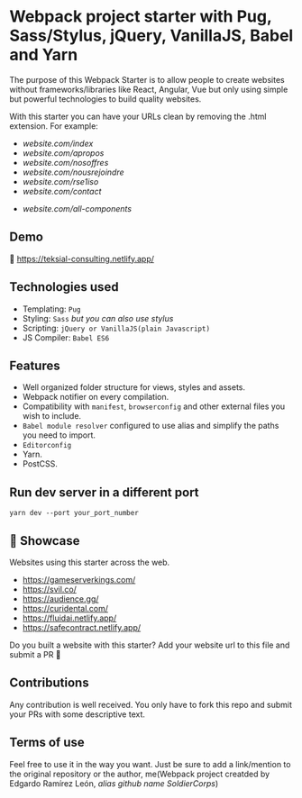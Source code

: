Webpack project starter with Pug, Sass/Stylus, jQuery, VanillaJS, Babel and Yarn
===================

The purpose of this Webpack Starter is to allow people to create websites without frameworks/libraries like React, Angular, Vue but only using simple but powerful technologies to build quality websites.

With this starter you can have your URLs clean by removing the .html extension. For example:

<!-- This home page and entry point of website -->
- *website.com/index* 
- *website.com/apropos*
- *website.com/nosoffres*
- *website.com/nousrejoindre*
- *website.com/rse1iso*
- *website.com/contact*

<!-- View of all components of projects -->
- *website.com/all-components*

## Demo

🔗 https://teksial-consulting.netlify.app/

## Technologies used

- Templating: `Pug`
- Styling: `Sass` *but you can also use stylus*
- Scripting: `jQuery or VanillaJS(plain Javascript)`
- JS Compiler: `Babel ES6`

## Features

- Well organized folder structure for views, styles and assets.
- Webpack notifier on every compilation.
- Compatibility with `manifest`, `browserconfig` and other external files you wish to include.
- `Babel module resolver` configured to use alias and simplify the paths you need to import.
- `Editorconfig`
- Yarn.
- PostCSS.

## Run dev server in a different port
```
yarn dev --port your_port_number
```

## 🌠 Showcase
Websites using this starter across the web.
- https://gameserverkings.com/
- https://svil.co/
- https://audience.gg/
- https://curidental.com/
- https://fluidai.netlify.app/
- https://safecontract.netlify.app/

Do you built a website with this starter? Add your website url to this file and submit a PR 🙂

## Contributions

Any contribution is well received. You only have to fork this repo and submit your PRs with some descriptive text.

## Terms of use

Feel free to use it in the way you want. Just be sure to add a link/mention to the original repository or the author, me(Webpack project creatded by Edgardo Ramírez León, *alias github name SoldierCorps*)
